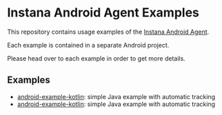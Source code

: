 # Instana Android Agent Examples

This repository contains usage examples of the [Instana Android Agent](https://github.com/instana/android-agent).

Each example is contained in a separate Android project. 

Please head over to each example in order to get more details.

## Examples

- [android-example-kotlin](android-example-java): simple Java example with automatic tracking
- [android-example-kotlin](android-example-kotlin): simple Java example with automatic tracking
